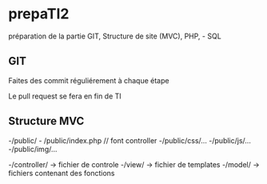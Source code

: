 # prepaTI2

préparation de la partie
GIT, Structure de site
(MVC), PHP, - SQL

## GIT

Faites des commit réguliérement à chaque étape

Le pull request se fera en fin de TI

## Structure MVC


-/public/
    - /public/index.php //
    font controller
    -/public/css/...
    -/public/js/...
    -/public/img/...

-/controller/ -> fichier de controle
-/view/ -> fichier de templates
-/model/ -> fichiers contenant des fonctions

